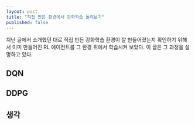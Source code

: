 ```yaml
---
layout: post
title: "직접 만든 환경에서 강화학습 돌려보기"
published: false
---
```


지난 글에서 소개했던 대로 직접 만든 강화학습 환경이 잘 만들어졌는지 확인하기 위해서 이미 만들어진 RL 에이전트를 그 환경 위에서 학습시켜 보았다. 이 글은 그 과정을 설명하고 있다.

## DQN

## DDPG

## 생각
